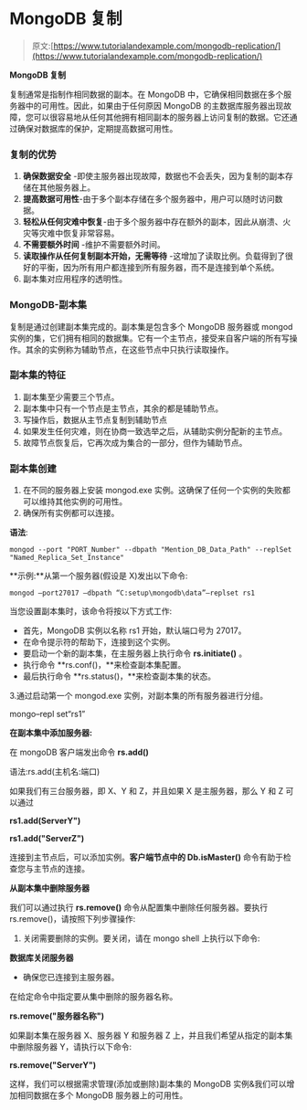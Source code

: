 # MongoDB 复制

> 原文:[https://www.tutorialandexample.com/mongodb-replication/](https://www.tutorialandexample.com/mongodb-replication/)

**MongoDB 复制**

复制通常是指制作相同数据的副本。在 MongoDB 中，它确保相同数据在多个服务器中的可用性。因此，如果由于任何原因 MongoDB 的主数据库服务器出现故障，您可以很容易地从任何其他拥有相同副本的服务器上访问复制的数据。它还通过确保对数据库的保护，定期提高数据可用性。

### 复制的优势

1.  **确保数据安全** -即使主服务器出现故障，数据也不会丢失，因为复制的副本存储在其他服务器上。
2.  **提高数据可用性**-由于多个副本存储在多个服务器中，用户可以随时访问数据。
3.  **轻松从任何灾难中恢复**-由于多个服务器中存在额外的副本，因此从崩溃、火灾等灾难中恢复非常容易。
4.  **不需要额外时间** -维护不需要额外时间。
5.  **读取操作从任何复制副本开始，无需等待** -这增加了读取比例。负载得到了很好的平衡，因为所有用户都连接到所有服务器，而不是连接到单个系统。
6.  副本集对应用程序的透明性。

### MongoDB-副本集

复制是通过创建副本集完成的。副本集是包含多个 MongoDB 服务器或 mongod 实例的集，它们拥有相同的数据集。它有一个主节点，接受来自客户端的所有写操作。其余的实例称为辅助节点，在这些节点中只执行读取操作。

### 副本集的特征

1.  副本集至少需要三个节点。
2.  副本集中只有一个节点是主节点，其余的都是辅助节点。
3.  写操作后，数据从主节点复制到辅助节点
4.  如果发生任何灾难，则在协商一致选举之后，从辅助实例分配新的主节点。
5.  故障节点恢复后，它再次成为集合的一部分，但作为辅助节点。

### 副本集创建

1.  在不同的服务器上安装 mongod.exe 实例。这确保了任何一个实例的失败都可以维持其他实例的可用性。
2.  确保所有实例都可以连接。

**语法**:

```
mongod --port "PORT_Number" --dbpath "Mention_DB_Data_Path" --replSet "Named_Replica_Set_Instance"
```

**示例:**从第一个服务器(假设是 X)发出以下命令:

```
mongod –port27017 –dbpath “C:setup\mongodb\data”—replset rs1
```

当您设置副本集时，该命令将按以下方式工作:

*   首先，MongoDB 实例以名称 rs1 开始，默认端口号为 27017。
*   在命令提示符的帮助下，连接到这个实例。
*   要启动一个新的副本集，在主服务器上执行命令 **rs.initiate()** 。
*   执行命令 **rs.conf()，**来检查副本集配置。
*   最后执行命令 **rs.status()，**来检查副本集的状态。

3.通过启动第一个 mongod.exe 实例，对副本集的所有服务器进行分组。

mongo–repl set“rs1”

**在副本集中添加服务器:**

在 mongoDB 客户端发出命令 **rs.add()**

语法:rs.add(主机名:端口)

如果我们有三台服务器，即 X、Y 和 Z，并且如果 X 是主服务器，那么 Y 和 Z 可以通过

**rs1.add(ServerY")**

**rs1.add("ServerZ")**

连接到主节点后，可以添加实例。**客户端节点中的 Db.isMaster()** 命令有助于检查您与主节点的连接。

**从副本集中删除服务器**

我们可以通过执行 **rs.remove()** 命令从配置集中删除任何服务器。要执行 rs.remove()，请按照下列步骤操作:

1.  关闭需要删除的实例。要关闭，请在 mongo shell 上执行以下命令:

**数据库关闭服务器**

*   确保您已连接到主服务器。

在给定命令中指定要从集中删除的服务器名称。

**rs.remove("服务器名称")**

如果副本集在服务器 X、服务器 Y 和服务器 Z 上，并且我们希望从指定的副本集中删除服务器 Y，请执行以下命令:

**rs.remove("ServerY")**

这样，我们可以根据需求管理(添加或删除)副本集的 MongoDB 实例&我们可以增加相同数据在多个 MongoDB 服务器上的可用性。